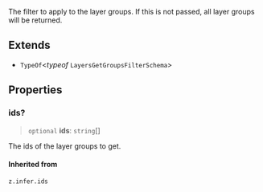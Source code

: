 The filter to apply to the layer groups. If this is not passed, all layer groups will be returned.

## Extends

- `TypeOf`\<*typeof* `LayersGetGroupsFilterSchema`\>

## Properties

### ids?

> `optional` **ids**: `string`[]

The ids of the layer groups to get.

#### Inherited from

`z.infer.ids`
